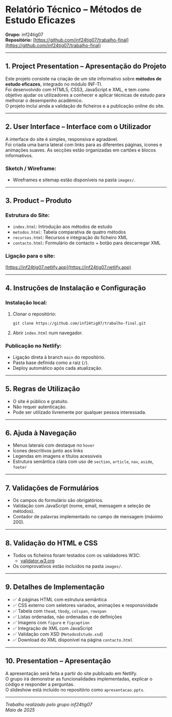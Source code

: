 # Relatório Técnico – Métodos de Estudo Eficazes

**Grupo:** inf24tig07  
**Repositório:** [https://github.com/inf24tig07/trabalho-final](https://github.com/inf24tig07/trabalho-final)  


---

## 1. Project Presentation – Apresentação do Projeto

Este projeto consiste na criação de um site informativo sobre **métodos de estudo eficazes**, integrado no módulo INF-TI.  
Foi desenvolvido com HTML5, CSS3, JavaScript e XML, e tem como objetivo ajudar os utilizadores a conhecer e aplicar técnicas de estudo para melhorar o desempenho académico.  
O projeto inclui ainda a validação de ficheiros e a publicação online do site.

---

## 2. User Interface – Interface com o Utilizador

A interface do site é simples, responsiva e agradável.  
Foi criada uma barra lateral com links para as diferentes páginas, ícones e animações suaves. As secções estão organizadas em cartões e blocos informativos.

### Sketch / Wireframe:
- Wireframes e sitemap estão disponíveis na pasta `images/`.

---

## 3. Product – Produto

### Estrutura do Site:
- `index.html`: Introdução aos métodos de estudo
- `metodos.html`: Tabela comparativa de quatro métodos
- `recursos.html`: Recursos e integração do ficheiro XML
- `contacto.html`: Formulário de contacto + botão para descarregar XML

### Ligação para o site:
[https://inf24tig07.netlify.app](https://inf24tig07.netlify.app)

---

## 4. Instruções de Instalação e Configuração

### Instalação local:
1. Clonar o repositório:
   ```
   git clone https://github.com/inf24tig07/trabalho-final.git
   ```
2. Abrir `index.html` num navegador.

### Publicação no Netlify:
- Ligação direta à branch `main` do repositório.
- Pasta base definida como a raiz (`/`).
- Deploy automático após cada atualização.

---

## 5. Regras de Utilização

- O site é público e gratuito.
- Não requer autenticação.
- Pode ser utilizado livremente por qualquer pessoa interessada.

---

## 6. Ajuda à Navegação

- Menus laterais com destaque no `hover`
- Ícones descritivos junto aos links
- Legendas em imagens e títulos acessíveis
- Estrutura semântica clara com uso de `section`, `article`, `nav`, `aside`, `footer`

---

## 7. Validações de Formulários

- Os campos do formulário são obrigatórios.
- Validação com JavaScript (nome, email, mensagem e seleção de métodos).
- Contador de palavras implementado no campo de mensagem (máximo 200).

---

## 8. Validação do HTML e CSS

- Todos os ficheiros foram testados com os validadores W3C:
  - [validator.w3.org](https://validator.w3.org)
- Os comprovativos estão incluídos na pasta `images/`.

---

## 9. Detalhes de Implementação

- ✅ 4 páginas HTML com estrutura semântica
- ✅ CSS externo com seletores variados, animações e responsividade
- ✅ Tabela com `thead`, `tbody`, `colspan`, `rowspan`
- ✅ Listas ordenadas, não ordenadas e de definições
- ✅ Imagens com `figure` e `figcaption`
- ✅ Integração de XML com JavaScript
- ✅ Validação com XSD (`MetodosEstudo.xsd`)
- ✅ Download do XML disponível na página `contacto.html`

---

## 10. Presentation – Apresentação

A apresentação será feita a partir do site publicado em Netlify.  
O grupo irá demonstrar as funcionalidades implementadas, explicar o código e responder a perguntas.  
O slideshow está incluído no repositório como `apresentacao.pptx`.

---

_Trabalho realizado pelo grupo inf24tig07  
Maio de 2025_
